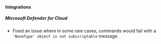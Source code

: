 
#### Integrations
##### Microsoft Defender for Cloud
- Fixed an issue where in some rare cases, commands would fail with a `'NoneType' object is not subscriptable` message.
